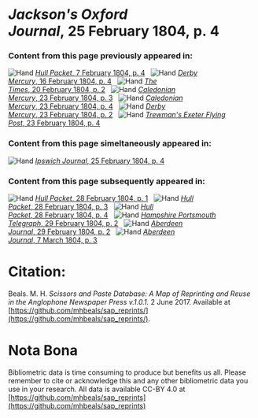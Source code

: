 # *Jackson's Oxford Journal*, 25 February 1804, p. 4  
  
### Content from this page previously appeared in:  
![Hand](http://scissorsandpaste.net/wp-content/uploads/2017/06/smallhandpointer.png) [*Hull Packet*, 7 February 1804, p. 4](https://mhbeals.github.io/sap_html/Hull-Packet/Hull-Packet-7-February-1804-p-4)  
![Hand](http://scissorsandpaste.net/wp-content/uploads/2017/06/smallhandpointer.png) [*Derby Mercury*, 16 February 1804, p. 4](https://mhbeals.github.io/sap_html/Derby-Mercury/Derby-Mercury-16-February-1804-p-4)  
![Hand](http://scissorsandpaste.net/wp-content/uploads/2017/06/smallhandpointer.png) [*The Times*, 20 February 1804, p. 2](https://mhbeals.github.io/sap_html/The-Times/The-Times-20-February-1804-p-2)  
![Hand](http://scissorsandpaste.net/wp-content/uploads/2017/06/smallhandpointer.png) [*Caledonian Mercury*, 23 February 1804, p. 3](https://mhbeals.github.io/sap_html/Caledonian-Mercury/Caledonian-Mercury-23-February-1804-p-3)  
![Hand](http://scissorsandpaste.net/wp-content/uploads/2017/06/smallhandpointer.png) [*Caledonian Mercury*, 23 February 1804, p. 4](https://mhbeals.github.io/sap_html/Caledonian-Mercury/Caledonian-Mercury-23-February-1804-p-4)  
![Hand](http://scissorsandpaste.net/wp-content/uploads/2017/06/smallhandpointer.png) [*Derby Mercury*, 23 February 1804, p. 2](https://mhbeals.github.io/sap_html/Derby-Mercury/Derby-Mercury-23-February-1804-p-2)  
![Hand](http://scissorsandpaste.net/wp-content/uploads/2017/06/smallhandpointer.png) [*Trewman's Exeter Flying Post*, 23 February 1804, p. 4](https://mhbeals.github.io/sap_html/Trewman's-Exeter-Flying-Post/Trewman's-Exeter-Flying-Post-23-February-1804-p-4)  
  
### Content from this page simeltaneously appeared in:  
![Hand](http://scissorsandpaste.net/wp-content/uploads/2017/06/smallhandpointer.png) [*Ipswich Journal*, 25 February 1804, p. 4](https://mhbeals.github.io/sap_html/Ipswich-Journal/Ipswich-Journal-25-February-1804-p-4)  
  
### Content from this page subsequently appeared in:  
![Hand](http://scissorsandpaste.net/wp-content/uploads/2017/06/smallhandpointer.png) [*Hull Packet*, 28 February 1804, p. 1](https://mhbeals.github.io/sap_html/Hull-Packet/Hull-Packet-28-February-1804-p-1)  
![Hand](http://scissorsandpaste.net/wp-content/uploads/2017/06/smallhandpointer.png) [*Hull Packet*, 28 February 1804, p. 3](https://mhbeals.github.io/sap_html/Hull-Packet/Hull-Packet-28-February-1804-p-3)  
![Hand](http://scissorsandpaste.net/wp-content/uploads/2017/06/smallhandpointer.png) [*Hull Packet*, 28 February 1804, p. 4](https://mhbeals.github.io/sap_html/Hull-Packet/Hull-Packet-28-February-1804-p-4)  
![Hand](http://scissorsandpaste.net/wp-content/uploads/2017/06/smallhandpointer.png) [*Hampshire Portsmouth Telegraph*, 29 February 1804, p. 2](https://mhbeals.github.io/sap_html/Hampshire-Portsmouth-Telegraph/Hampshire-Portsmouth-Telegraph-29-February-1804-p-2)  
![Hand](http://scissorsandpaste.net/wp-content/uploads/2017/06/smallhandpointer.png) [*Aberdeen Journal*, 29 February 1804, p. 2](https://mhbeals.github.io/sap_html/Aberdeen-Journal/Aberdeen-Journal-29-February-1804-p-2)  
![Hand](http://scissorsandpaste.net/wp-content/uploads/2017/06/smallhandpointer.png) [*Aberdeen Journal*, 7 March 1804, p. 3](https://mhbeals.github.io/sap_html/Aberdeen-Journal/Aberdeen-Journal-7-March-1804-p-3)  


# Citation: 

Beals. M. H. *Scissors and Paste Database: A Map of Reprinting and Reuse in the Anglophone Newspaper Press v.1.0.1.* 2 June 2017. Available at [https://github.com/mhbeals/sap_reprints/](https://github.com/mhbeals/sap_reprints/). 

# Nota Bona

Bibliometric data is time consuming to produce but benefits us all. Please remember to cite or acknowledge this and any other bibliometric data you use in your research. All data is available CC-BY 4.0 at [https://github.com/mhbeals/sap_reprints](https://github.com/mhbeals/sap_reprints)